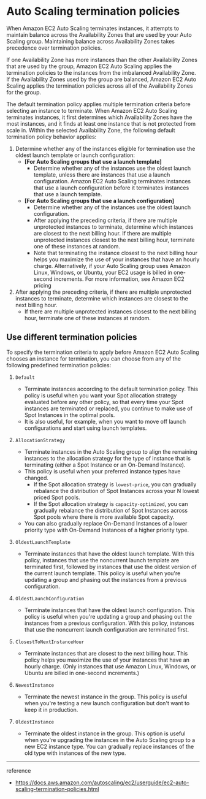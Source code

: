 # Auto Scaling termination policies

When Amazon EC2 Auto Scaling terminates instances, it attempts to maintain balance across the Availability Zones that are used by your Auto Scaling group. Maintaining balance across Availability Zones takes precedence over termination policies.

If one Availability Zone has more instances than the other Availability Zones that are used by the group, Amazon EC2 Auto Scaling applies the termination policies to the instances from the imbalanced Availability Zone. If the Availability Zones used by the group are balanced, Amazon EC2 Auto Scaling applies the termination policies across all of the Availability Zones for the group.

The default termination policy applies multiple termination criteria before selecting an instance to terminate. When Amazon EC2 Auto Scaling terminates instances, it first determines which Availability Zones have the most instances, and it finds at least one instance that is not protected from scale in. Within the selected Availability Zone, the following default termination policy behavior applies:

1. Determine whether any of the instances eligible for termination use the oldest launch template or launch configuration:
    - **[For Auto Scaling groups that use a launch template]**
        - Determine whether any of the instances use the oldest launch template, unless there are instances that use a launch configuration. Amazon EC2 Auto Scaling terminates instances that use a launch configuration before it terminates instances that use a launch template.
    - **[For Auto Scaling groups that use a launch configuration]**
        - Determine whether any of the instances use the oldest launch configuration.
        - After applying the preceding criteria, if there are multiple unprotected instances to terminate, determine which instances are closest to the next billing hour. If there are multiple unprotected instances closest to the next billing hour, terminate one of these instances at random.
        - Note that terminating the instance closest to the next billing hour helps you maximize the use of your instances that have an hourly charge. Alternatively, if your Auto Scaling group uses Amazon Linux, Windows, or Ubuntu, your EC2 usage is billed in one-second increments. For more information, see Amazon EC2 pricing
2. After applying the preceding criteria, if there are multiple unprotected instances to terminate, determine which instances are closest to the next billing hour.
    - If there are multiple unprotected instances closest to the next billing hour, terminate one of these instances at random.

## Use different termination policies

To specify the termination criteria to apply before Amazon EC2 Auto Scaling chooses an instance for termination, you can choose from any of the following predefined termination policies:

1. `Default`
   - Terminate instances according to the default termination policy. This policy is useful when you want your Spot allocation strategy evaluated before any other policy, so that every time your Spot instances are terminated or replaced, you continue to make use of Spot Instances in the optimal pools.
   - It is also useful, for example, when you want to move off launch configurations and start using launch templates.

2. `AllocationStrategy`
   - Terminate instances in the Auto Scaling group to align the remaining instances to the allocation strategy for the type of instance that is terminating (either a Spot Instance or an On-Demand Instance).
   - This policy is useful when your preferred instance types have changed.
     - If the Spot allocation strategy is `lowest-price`, you can gradually rebalance the distribution of Spot Instances across your N lowest priced Spot pools.
     - If the Spot allocation strategy is `capacity-optimized`, you can gradually rebalance the distribution of Spot Instances across Spot pools where there is more available Spot capacity.
   - You can also gradually replace On-Demand Instances of a lower priority type with On-Demand Instances of a higher priority type.

3. `OldestLaunchTemplate`
   - Terminate instances that have the oldest launch template. With this policy, instances that use the noncurrent launch template are terminated first, followed by instances that use the oldest version of the current launch template. This policy is useful when you're updating a group and phasing out the instances from a previous configuration.

4. `OldestLaunchConfiguration`
   - Terminate instances that have the oldest launch configuration. This policy is useful when you're updating a group and phasing out the instances from a previous configuration. With this policy, instances that use the noncurrent launch configuration are terminated first.

5. `ClosestToNextInstanceHour`
   - Terminate instances that are closest to the next billing hour. This policy helps you maximize the use of your instances that have an hourly charge. (Only instances that use Amazon Linux, Windows, or Ubuntu are billed in one-second increments.)

6. `NewestInstance`
   - Terminate the newest instance in the group. This policy is useful when you're testing a new launch configuration but don't want to keep it in production.

7. `OldestInstance`
   - Terminate the oldest instance in the group. This option is useful when you're upgrading the instances in the Auto Scaling group to a new EC2 instance type. You can gradually replace instances of the old type with instances of the new type.

---
reference
- https://docs.aws.amazon.com/autoscaling/ec2/userguide/ec2-auto-scaling-termination-policies.html
